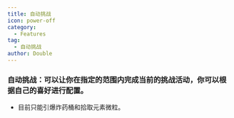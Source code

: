 ```yaml
---
title: 自动挑战
icon: power-off
category:
  - Features
tag:
  - 自动挑战
author: Double
---
```


### 自动挑战：可以让你在指定的范围内完成当前的挑战活动，你可以根据自己的喜好进行配置。
- 目前只能引爆炸药桶和拾取元素微粒。

